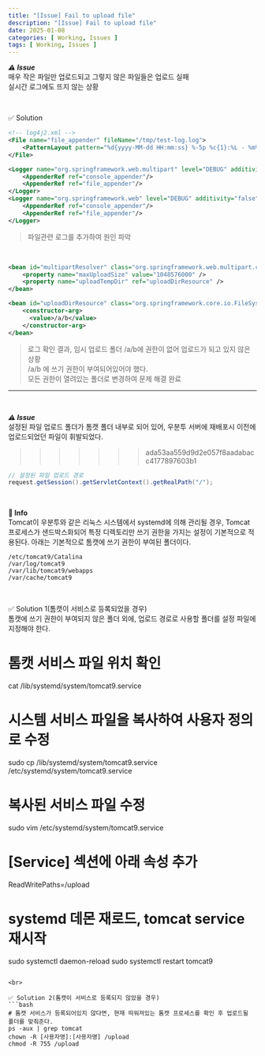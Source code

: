 ```yaml
---
title: "[Issue] Fail to upload file"
description: "[Issue] Fail to upload file"
date: 2025-01-08
categories: [ Working, Issues ]
tags: [ Working, Issues ]
---
```


***⚠️ Issue***  
매우 작은 파일만 업로드되고 그렇지 않은 파일들은 업로드 실패  
실시간 로그에도 뜨지 않는 상황  

<br>

✅ Solution  

```xml
<!-- log4j2.xml -->
<File name="file_appender" fileName="/tmp/test-log.log">
    <PatternLayout pattern="%d{yyyy-MM-dd HH:mm:ss} %-5p %c{1}:%L - %m%n"/>
</File>

<Logger name="org.springframework.web.multipart" level="DEBUG" additivity="false">
    <AppenderRef ref="console_appender"/>
    <AppenderRef ref="file_appender"/>
</Logger>
<Logger name="org.springframework.web" level="DEBUG" additivity="false">
    <AppenderRef ref="console_appender"/>
    <AppenderRef ref="file_appender"/>
</Logger>
```
> 파일관련 로그를 추가하여 원인 파악  

<br/>

```xml
<bean id="multipartResolver" class="org.springframework.web.multipart.commons.CommonsMultipartResolver">
    <property name="maxUploadSize" value="1048576000" />
    <property name="uploadTempDir" ref="uploadDirResource" />
</bean>

<bean id="uploadDirResource" class="org.springframework.core.io.FileSystemResource">
    <constructor-arg>
      <value>/a/b</value>
    </constructor-arg>
</bean>
```
> 로그 확인 결과, 임시 업로드 폴더 /a/b에 권한이 없어 업로드가 되고 있지 않은 상황   
> /a/b 에 쓰기 권한이 부여되어있어야 했다.  
> 모든 권한이 열려있는 폴더로 변경하여 문제 해결 완료  

<hr>
<br/>

***⚠️ Issue***  
설정된 파일 업로드 폴더가 톰캣 폴더 내부로 되어 있어, 우분투 서버에 재배포시 이전에 업로드되었던 파일이 휘발되었다.  
>>>>>>> ada53aa559d9d2e057f8aadabacc4177897603b1
```java
// 설정된 파일 업로드 경로
request.getSession().getServletContext().getRealPath("/");  
```

<br>

**📖 Info**  
  Tomcat이 우분투와 같은 리눅스 시스템에서 systemd에 의해 관리될 경우, Tomcat 프로세스가 샌드박스화되어 특정 디렉토리만 쓰기 권한을 가지는 설정이 기본적으로 적용된다. 아래는 기본적으로 톰캣에 쓰기 권한이 부여된 폴더이다. 
  ```text
  /etc/tomcat9/Catalina  
  /var/log/tomcat9  
  /var/lib/tomcat9/webapps  
  /var/cache/tomcat9  
  ```

<br>

✅ Solution 1(톰캣이 서비스로 등록되었을 경우)  
톰캣에 쓰기 권한이 부여되지 않은 폴더 외에, 업로드 경로로 사용할 폴더를 설정 파일에 지정해야 한다.

# 톰캣 서비스 파일 위치 확인
cat /lib/systemd/system/tomcat9.service

# 시스템 서비스 파일을 복사하여 사용자 정의로 수정
sudo cp /lib/systemd/system/tomcat9.service /etc/systemd/system/tomcat9.service

# 복사된 서비스 파일 수정
sudo vim /etc/systemd/system/tomcat9.service

# [Service] 섹션에 아래 속성 추가
ReadWritePaths=/upload

# systemd 데몬 재로드, tomcat service 재시작
sudo systemctl daemon-reload
sudo systemctl restart tomcat9
```

<br>

✅ Solution 2(톰캣이 서비스로 등록되지 않았을 경우)  
```bash
# 톰캣 서비스가 등록되어있지 않다면, 현재 띄워져있는 톰캣 프로세스를 확인 후 업로드될 폴더를 맞춰준다. 
ps -aux | grep tomcat
chown -R [사용자명]:[사용자명] /upload
chmod -R 755 /upload
```